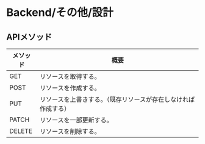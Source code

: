 # Backend/その他/設計

## APIメソッド

| メソッド | 概要                                                         |
| -------- | ------------------------------------------------------------ |
| GET      | リソースを取得する。                                         |
| POST     | リソースを作成する。                                         |
| PUT      | リソースを上書きする。（既存リソースが存在しなければ作成する） |
| PATCH    | リソースを一部更新する。                                     |
| DELETE   | リソースを削除する。                                         |

